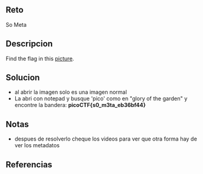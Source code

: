
## Reto
So Meta
## Descripcion
Find the flag in this [picture](https://jupiter.challenges.picoctf.org/static/89b371a46702a31aa9931a2a2b12f8bf/pico_img.png).

## Solucion
- al abrir la imagen solo es una imagen normal
- La abri con notepad y busque 'pico' como en "glory of the garden" y encontre la bandera: **picoCTF{s0_m3ta_eb36bf44}**

## Notas
- despues de resolverlo cheque los videos para ver que otra forma hay de ver los metadatos
## Referencias

